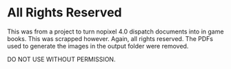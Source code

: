# All Rights Reserved

This was from a project to turn nopixel 4.0 dispatch documents into in game books. This was scrapped however. Again, all rights reserved. The PDFs used to generate the images in the output folder were removed.

DO NOT USE WITHOUT PERMISSION.
